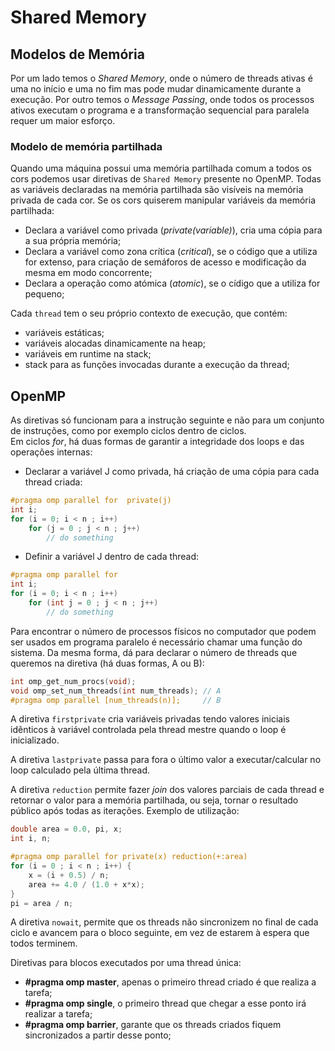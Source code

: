 # Shared Memory

## Modelos de Memória

Por um lado temos o *Shared Memory*, onde o número de threads ativas é uma no início e uma no fim mas pode mudar dinamicamente durante a execução. Por outro temos o *Message Passing*, onde todos os processos ativos executam o programa e a transformação sequencial para paralela requer um maior esforço. 

### Modelo de memória partilhada

Quando uma máquina possui uma memória partilhada comum a todos os cors podemos usar diretivas de `Shared Memory` presente no OpenMP. Todas as variáveis declaradas na memória partilhada são visíveis na memória privada de cada cor. Se os cors quiserem manipular variáveis da memória partilhada:
- Declara a variável como privada (*private(variable)*), cria uma cópia para a sua própria memória;
- Declara a variável como zona crítica (*critical*), se o código que a utiliza for extenso, para criação de semáforos de acesso e modificação da mesma em modo concorrente;
- Declara a operação como atómica (*atomic*), se o cídigo que a utiliza for pequeno;

Cada `thread` tem o seu próprio contexto de execução, que contém:
- variáveis estáticas;
- variáveis alocadas dinamicamente na heap;
- variáveis em runtime na stack;
- stack para as funções invocadas durante a execução da thread;

## OpenMP

As diretivas só funcionam para a instrução seguinte e não para um conjunto de instruções, como por exemplo ciclos dentro de ciclos. <br>
Em ciclos *for*, há duas formas de garantir a integridade dos loops e das operações internas:

- Declarar a variável J como privada, há criação de uma cópia para cada thread criada:

```c
#pragma omp parallel for  private(j)
int i;
for (i = 0; i < n ; i++)
    for (j = 0 ; j < n ; j++)
        // do something 
```

- Definir a variável J dentro de cada thread:

```c
#pragma omp parallel for
int i;
for (i = 0; i < n ; i++)
    for (int j = 0 ; j < n ; j++)
        // do something 
```

Para encontrar o número de processos físicos no computador que podem ser usados em programa paralelo é necessário chamar uma função do sistema. Da mesma forma, dá para declarar o número de threads que queremos na diretiva (há duas formas, A ou B):

```c
int omp_get_num_procs(void);
void omp_set_num_threads(int num_threads); // A
#pragma omp parallel [num_threads(n)];     // B
```

A diretiva `firstprivate` cria variáveis privadas tendo valores iniciais idênticos à variável controlada pela thread mestre quando o loop é inicializado.

A diretiva `lastprivate` passa para fora o último valor a executar/calcular no loop calculado pela última thread.

A diretiva `reduction` permite fazer *join* dos valores parciais de cada thread e retornar o valor para a memória partilhada, ou seja, tornar o resultado público após todas as iterações. Exemplo de utilização:

```c
double area = 0.0, pi, x;
int i, n;

#pragma omp parallel for private(x) reduction(+:area)
for (i = 0 ; i < n ; i++) {
    x = (i + 0.5) / n;
    area += 4.0 / (1.0 + x*x);
}
pi = area / n;
```

A diretiva `nowait`, permite que os threads não sincronizem no final de cada ciclo e avancem para o bloco seguinte, em vez de estarem à espera que todos terminem.

Diretivas para blocos executados por uma thread única:
- **#pragma omp master**, apenas o primeiro thread criado é que realiza a tarefa;
- **#pragma omp single**, o primeiro thread que chegar a esse ponto irá realizar a tarefa;
- **#pragma omp barrier**, garante que os threads criados fiquem sincronizados a partir desse ponto;
